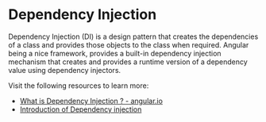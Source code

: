 # Dependency Injection

Dependency Injection (DI) is a design pattern that creates the dependencies of a class and provides those objects to the class when required. Angular being a nice framework, provides a built-in dependency injection mechanism that creates and provides a runtime version of a dependency value using dependency injectors.

Visit the following resources to learn more:

- [What is Dependency Injection ? - angular.io ](https://angular.io/guide/dependency-injection)
- [Introduction of Dependency injection](https://www.youtube.com/watch?v=OFPIGlxunL0)

